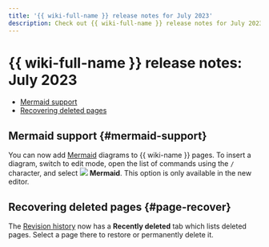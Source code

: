 ```yaml
---
title: '{{ wiki-full-name }} release notes for July 2023'
description: Check out {{ wiki-full-name }} release notes for July 2023.
---
```


# {{ wiki-full-name }} release notes: July 2023

* [Mermaid support](#mermaid-support)
* [Recovering deleted pages](#page-recover)

## Mermaid support {#mermaid-support}

You can now add [Mermaid](https://mermaid.js.org/) diagrams to {{ wiki-name }} pages. To insert a diagram, switch to edit mode, open the list of commands using the `/` character, and select ![](../../_assets/wiki/svg/mermaid.svg) **Mermaid**.
This option is only available in the new editor.

## Recovering deleted pages {#page-recover}

The [Revision history](../history.md) now has a **Recently deleted** tab which lists deleted pages. Select a page there to restore or permanently delete it.
